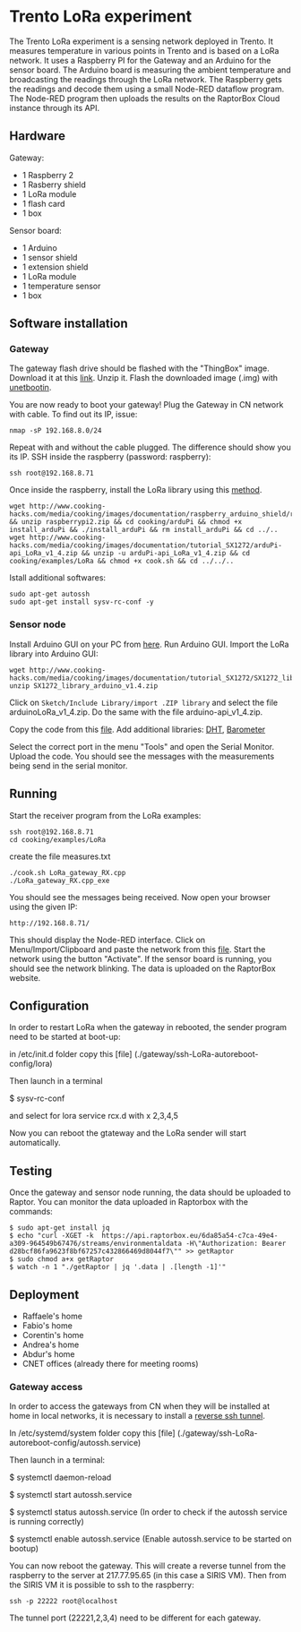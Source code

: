 
Trento LoRa experiment
======================

The Trento LoRa experiment is a sensing network deployed in Trento.
It measures temperature in various points in Trento and is based on a LoRa network.
It uses a Raspberry PI for the Gateway and an Arduino for the sensor board.
The Arduino board is measuring the ambient temperature and broadcasting the readings through the LoRa network.
The Raspberry gets the readings and decode them using a small Node-RED dataflow program.
The Node-RED program then uploads the results on the RaptorBox Cloud instance through its API.

Hardware
--------

Gateway:
- 1 Raspberry 2
- 1 Rasberry shield
- 1 LoRa module
- 1 flash card
- 1 box

Sensor board:
- 1 Arduino
- 1 sensor shield
- 1 extension shield
- 1 LoRa module
- 1 temperature sensor
- 1 box


Software installation
---------------------

### Gateway

The gateway flash drive should be flashed with the "ThingBox" image.
Download it at this [link](http://thethingbox.io/index.html#packagestable).
Unzip it.
Flash the downloaded image (.img) with [unetbootin](https://unetbootin.github.io/).

You are now ready to boot your gateway!
Plug the Gateway in CN network with cable.
To find out its IP, issue:

```
nmap -sP 192.168.8.0/24
```
Repeat with and without the cable plugged. The difference should show you its IP.
SSH inside the raspberry (password: raspberry):

```
ssh root@192.168.8.71
```

Once inside the raspberry, install the LoRa library using this [method](https://www.cooking-hacks.com/documentation/tutorials/extreme-range-lora-sx1272-module-shield-arduino-raspberry-pi-intel-galileo/#step4_2).

```
wget http://www.cooking-hacks.com/media/cooking/images/documentation/raspberry_arduino_shield/raspberrypi2.zip && unzip raspberrypi2.zip && cd cooking/arduPi && chmod +x install_arduPi && ./install_arduPi && rm install_arduPi && cd ../..
wget http://www.cooking-hacks.com/media/cooking/images/documentation/tutorial_SX1272/arduPi-api_LoRa_v1_4.zip && unzip -u arduPi-api_LoRa_v1_4.zip && cd cooking/examples/LoRa && chmod +x cook.sh && cd ../../..  
```
Istall additional softwares:

```
sudo apt-get autossh
sudo apt-get install sysv-rc-conf -y
```


### Sensor node

Install Arduino GUI on your PC from [here](https://www.arduino.cc/en/Main/Software).
Run Arduino GUI.
Import the LoRa library into Arduino GUI:

```
wget http://www.cooking-hacks.com/media/cooking/images/documentation/tutorial_SX1272/SX1272_library_arduino_v1.4.zip
unzip SX1272_library_arduino_v1.4.zip
```
Click on `Sketch/Include Library/import .ZIP library` and select the file arduinoLoRa_v1_4.zip.
Do the same with the file arduino-api_v1_4.zip.

Copy the code from this [file](sensor-node/LoRaTest.ino).
Add additional libraries: [DHT](https://github.com/Seeed-Studio/Grove_Temperature_And_Humidity_Sensor), [Barometer](http://www.seeedstudio.com/wiki/File:Barometer_Sensor.zip)

Select the correct port in the menu "Tools" and open the Serial Monitor.
Upload the code.
You should see the messages with the measurements being send in the serial monitor.

Running
-------

Start the receiver program from the LoRa examples:

```
ssh root@192.168.8.71
cd cooking/examples/LoRa

```
create the file measures.txt
```
./cook.sh LoRa_gateway_RX.cpp
./LoRa_gateway_RX.cpp_exe
```

You should see the messages being received.
Now open your browser using the given IP:

```
http://192.168.8.71/
```

This should display the Node-RED interface.
Click on Menu/Import/Clipboard and paste the network from this [file](./LoRaTrento).
Start the network using the button "Activate".
If the sensor board is running, you should see the network blinking.
The data is uploaded on the RaptorBox website.

Configuration
-------------

In order to restart LoRa when the gateway in rebooted, the sender program need to be started at boot-up:

in /etc/init.d folder copy this [file] (./gateway/ssh-LoRa-autoreboot-config/lora)

Then launch in a terminal

$ sysv-rc-conf

and select for lora service rcx.d with x 2,3,4,5

Now you can reboot the gtateway and the LoRa sender will start automatically.


Testing
-------

Once the gateway and sensor node running, the data should be uploaded to Raptor.
You can monitor the data uploaded in Raptorbox with the commands:

```
$ sudo apt-get install jq
$ echo "curl -XGET -k  https://api.raptorbox.eu/6da85a54-c7ca-49e4-a309-964549b67476/streams/environmentaldata -H\"Authorization: Bearer d28bcf86fa9623f8bf67257c432866469d8044f7\"" >> getRaptor
$ sudo chmod a+x getRaptor
$ watch -n 1 "./getRaptor | jq '.data | .[length -1]'"
```


Deployment
----------

- Raffaele's home
- Fabio's home
- Corentin's home
- Andrea's home
- Abdur's home 
- CNET offices (already there for meeting rooms)

### Gateway access

In order to access the gateways from CN when they will be installed at home in local networks, it is necessary to install a [reverse ssh tunnel](http://unix.stackexchange.com/questions/46235/how-does-reverse-ssh-tunneling-work).

In /etc/systemd/system folder copy this [file] (./gateway/ssh-LoRa-autoreboot-config/autossh.service)

Then launch in a terminal:

$ systemctl daemon-reload

$ systemctl start autossh.service

$ systemctl status autossh.service (In order to check if the autossh service is running correctly)

$ systemctl enable autossh.service (Enable autossh.service to be started on bootup)

You can now reboot the gateway.
This will create a reverse tunnel from the raspberry to the server at 217.77.95.65 (in this case a SIRIS VM).
Then from the SIRIS VM it is possible to ssh to the raspberry:

```
ssh -p 22222 root@localhost
```
The tunnel port (22221,2,3,4) need to be different for each gateway.




